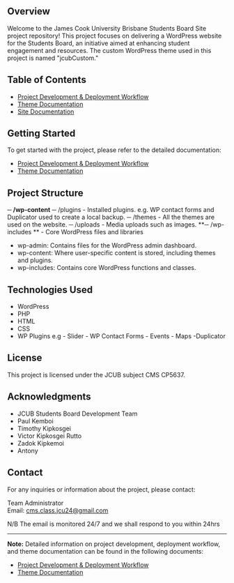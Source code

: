 ## Overview

Welcome to the James Cook University Brisbane Students Board Site project repository! This project focuses on delivering a WordPress website for the Students Board, an initiative aimed at enhancing student engagement and resources. The custom WordPress theme used in this project is named "jcubCustom."

## Table of Contents

- [Project Development & Deployment Workflow](Deployment.md)
- [Theme Documentation](theme.md)
- [Site Documentation](site.md)

## Getting Started

To get started with the project, please refer to the detailed documentation:

- [Project Development & Deployment Workflow](Deployment.md)
- [Theme Documentation](theme.md)

## Project Structure

**─ /wp-content**
        ─ /plugins  - Installed plugins. e.g. WP contact forms and Duplicator used to create a local backup. 
        ─ /themes   - All the themes are used on the website.
        ─ /uploads  - Media uploads such as images.
**─ /wp-includes ** - Core WordPress files and libraries

- wp-admin: Contains files for the WordPress admin dashboard.
- wp-content: Where user-specific content is stored, including themes and plugins.
- wp-includes: Contains core WordPress functions and classes.

## Technologies Used

- WordPress
- PHP
- HTML
- CSS
- WP Plugins e.g
        - Slider
        - WP Contact Forms
        - Events
        - Maps
        -Duplicator
  

## License

This project is licensed under the JCUB subject CMS CP5637.

## Acknowledgments

- JCUB Students Board Development Team
- Paul Kemboi
- Timothy Kipkosgei
- Victor Kipkosgei Rutto
- Zadok Kipkemoi
- Antony


## Contact

For any inquiries or information about the project, please contact:

Team Administrator   
Email: cms.class.jcu24@gmail.com

N/B The email is monitored 24/7 and we shall respond to you within 24hrs

---

**Note:** Detailed information on project development, deployment workflow, and theme documentation can be found in the following documents:

- [Project Development & Deployment Workflow](Deployment.md)
- [Theme Documentation](theme.md)

